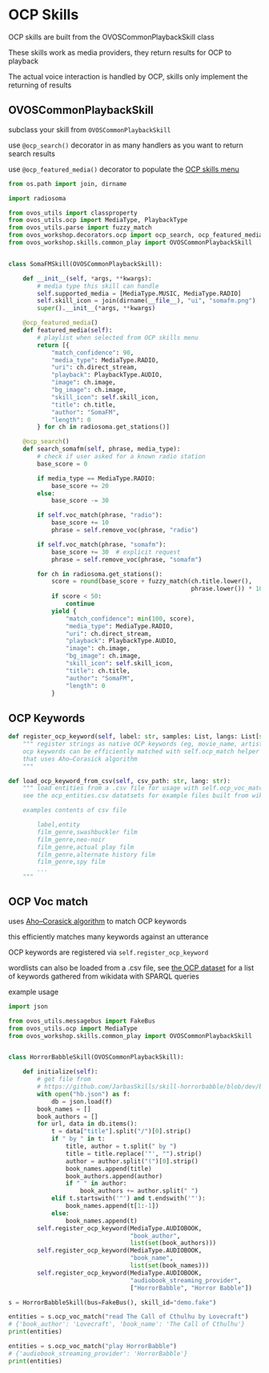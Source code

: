 # OCP Skills

OCP skills are built from the OVOSCommonPlaybackSkill class

These skills work as media providers, they return results for OCP to playback

The actual voice interaction is handled by OCP, skills only implement the returning of results

## OVOSCommonPlaybackSkill

subclass your skill from `OVOSCommonPlaybackSkill`

use `@ocp_search()` decorator in as many handlers as you want to return search results

use `@ocp_featured_media()` decorator to populate the [OCP skills menu]()

```python
from os.path import join, dirname

import radiosoma

from ovos_utils import classproperty
from ovos_utils.ocp import MediaType, PlaybackType
from ovos_utils.parse import fuzzy_match
from ovos_workshop.decorators.ocp import ocp_search, ocp_featured_media
from ovos_workshop.skills.common_play import OVOSCommonPlaybackSkill


class SomaFMSkill(OVOSCommonPlaybackSkill):

    def __init__(self, *args, **kwargs):
        # media type this skill can handle
        self.supported_media = [MediaType.MUSIC, MediaType.RADIO]
        self.skill_icon = join(dirname(__file__), "ui", "somafm.png")
        super().__init__(*args, **kwargs)

    @ocp_featured_media()
    def featured_media(self):
        # playlist when selected from OCP skills menu
        return [{
            "match_confidence": 90,
            "media_type": MediaType.RADIO,
            "uri": ch.direct_stream,
            "playback": PlaybackType.AUDIO,
            "image": ch.image,
            "bg_image": ch.image,
            "skill_icon": self.skill_icon,
            "title": ch.title,
            "author": "SomaFM",
            "length": 0
        } for ch in radiosoma.get_stations()]

    @ocp_search()
    def search_somafm(self, phrase, media_type):
        # check if user asked for a known radio station
        base_score = 0

        if media_type == MediaType.RADIO:
            base_score += 20
        else:
            base_score -= 30

        if self.voc_match(phrase, "radio"):
            base_score += 10
            phrase = self.remove_voc(phrase, "radio")

        if self.voc_match(phrase, "somafm"):
            base_score += 30  # explicit request
            phrase = self.remove_voc(phrase, "somafm")

        for ch in radiosoma.get_stations():
            score = round(base_score + fuzzy_match(ch.title.lower(),
                                                   phrase.lower()) * 100)
            if score < 50:
                continue
            yield {
                "match_confidence": min(100, score),
                "media_type": MediaType.RADIO,
                "uri": ch.direct_stream,
                "playback": PlaybackType.AUDIO,
                "image": ch.image,
                "bg_image": ch.image,
                "skill_icon": self.skill_icon,
                "title": ch.title,
                "author": "SomaFM",
                "length": 0
            }
```


## OCP Keywords

```python
def register_ocp_keyword(self, label: str, samples: List, langs: List[str] = None):
    """ register strings as native OCP keywords (eg, movie_name, artist_name ...)
    ocp keywords can be efficiently matched with self.ocp_match helper method
    that uses Aho–Corasick algorithm
    """

def load_ocp_keyword_from_csv(self, csv_path: str, lang: str):
    """ load entities from a .csv file for usage with self.ocp_voc_match
    see the ocp_entities.csv datatsets for example files built from wikidata SPARQL queries

    examples contents of csv file

        label,entity
        film_genre,swashbuckler film
        film_genre,neo-noir
        film_genre,actual play film
        film_genre,alternate history film
        film_genre,spy film
        ...
    """
```

## OCP Voc match

uses [Aho–Corasick algorithm](https://en.wikipedia.org/wiki/Aho%E2%80%93Corasick_algorithm) to match OCP keywords

this efficiently matches many keywords against an utterance

OCP keywords are registered via `self.register_ocp_keyword`

wordlists can also be loaded from a .csv file, see [the OCP dataset](https://github.com/OpenVoiceOS/ovos-classifiers/tree/dev/scripts/training/ocp/datasets) for a list of keywords gathered from wikidata with SPARQL queries


example usage
```python
import json

from ovos_utils.messagebus import FakeBus
from ovos_utils.ocp import MediaType
from ovos_workshop.skills.common_play import OVOSCommonPlaybackSkill


class HorrorBabbleSkill(OVOSCommonPlaybackSkill):

    def initialize(self):
        # get file from
        # https://github.com/JarbasSkills/skill-horrorbabble/blob/dev/bootstrap.json
        with open("hb.json") as f:
            db = json.load(f)
        book_names = []
        book_authors = []
        for url, data in db.items():
            t = data["title"].split("/")[0].strip()
            if " by " in t:
                title, author = t.split(" by ")
                title = title.replace('"', "").strip()
                author = author.split("(")[0].strip()
                book_names.append(title)
                book_authors.append(author)
                if " " in author:
                    book_authors += author.split(" ")
            elif t.startswith('"') and t.endswith('"'):
                book_names.append(t[1:-1])
            else:
                book_names.append(t)
        self.register_ocp_keyword(MediaType.AUDIOBOOK,
                                  "book_author",
                                  list(set(book_authors)))
        self.register_ocp_keyword(MediaType.AUDIOBOOK,
                                  "book_name",
                                  list(set(book_names)))
        self.register_ocp_keyword(MediaType.AUDIOBOOK,
                                  "audiobook_streaming_provider",
                                  ["HorrorBabble", "Horror Babble"])
```

```python
s = HorrorBabbleSkill(bus=FakeBus(), skill_id="demo.fake")

entities = s.ocp_voc_match("read The Call of Cthulhu by Lovecraft")
# {'book_author': 'Lovecraft', 'book_name': 'The Call of Cthulhu'}
print(entities)

entities = s.ocp_voc_match("play HorrorBabble")
# {'audiobook_streaming_provider': 'HorrorBabble'}
print(entities)
```